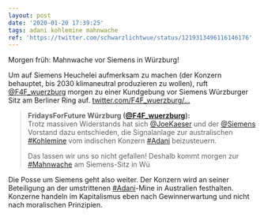```yaml
---
layout: post
date: '2020-01-20 17:39:25'
tags: adani kohlemine mahnwache
ref: 'https://twitter.com/schwarzlichtwue/status/1219313496116146176'
---
```

Morgen früh: Mahnwache vor Siemens in Würzburg!



Um auf Siemens Heuchelei aufmerksam zu machen (der Konzern behauptet, bis 2030 klimaneutral produzieren zu wollen), ruft [@F4F_wuerzburg](https://twitter.com/F4F_wuerzburg) morgen zu einer Kundgebung vor Siemens Würzburger Sitz am Berliner Ring auf. [twitter.com/F4F_wuerzburg/…](https://twitter.com/F4F_wuerzburg/status/1219303508798857216)
> <b>FridaysForFuture Würzburg ([@F4F_wuerzburg](https://twitter.com/F4F_wuerzburg)):</b>  
>Trotz massiven Widerstands hat sich [@JoeKaeser](https://twitter.com/JoeKaeser) und der [@Siemens](https://twitter.com/Siemens) Vorstand dazu entschieden, die Signalanlage zur australischen [#Kohlemine](/t/kohlemine) vom indischen Konzern [#Adani](/t/adani) beizusteuern.  
>  
>Das lassen wir uns so nicht gefallen! Deshalb kommt morgen zur [#Mahnwache](/t/mahnwache) am Siemens-Sitz in Wü  
>  
>   



Die Posse um Siemens geht also weiter. Der Konzern wird an seiner Beteiligung an der umstrittenen [#Adani](/t/adani)-Mine in Australien festhalten. Konzerne handeln im Kapitalismus eben nach Gewinnerwartung und nicht nach moralischen Prinzipien.
